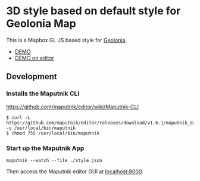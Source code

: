 # 3D style based on default style for Geolonia Map

This is a Mapbox GL JS based style for [Geolonia](https://geolonia.com/).

* [DEMO](https://geolonia.github.io/preview/#geolonia/basic-3d)
* [DEMO on editor](https://editor.geolonia.com/?style=https://raw.githubusercontent.com/geolonia/basic-3d/master/style.json)

## Development

### Installs the Maputnik CLI

https://github.com/maputnik/editor/wiki/Maputnik-CLI

```
$ curl -L https://github.com/maputnik/editor/releases/download/v1.6.1/maputnik_darwin -o /usr/local/bin/maputnik
$ chmod 755 /usr/local/bin/maputnik
```

### Start up the Maputnik App

```
maputnik --watch --file ./style.json
```

Then access the Maputnik editor GUI at [localhost:8000](https://localhost:8000/).